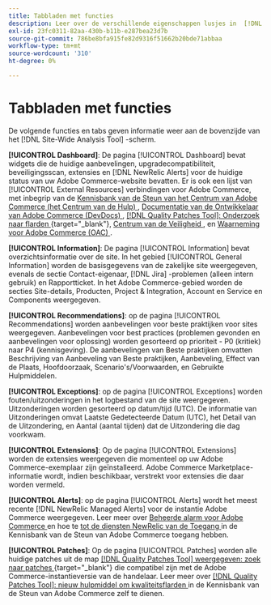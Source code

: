 ```yaml
---
title: Tabbladen met functies
description: Leer over de verschillende eigenschappen lusjes in  [!DNL Site-Wide Analysis Tool]
exl-id: 23fc0311-82aa-430b-b11b-e287bea23d7b
source-git-commit: 786be8bfa915fe82d9316f51662b20bde71abbaa
workflow-type: tm+mt
source-wordcount: '310'
ht-degree: 0%

---
```


# Tabbladen met functies

De volgende functies en tabs geven informatie weer aan de bovenzijde van het [!DNL Site-Wide Analysis Tool] -scherm.

**[!UICONTROL Dashboard]**: De pagina [!UICONTROL Dashboard] bevat widgets die de huidige aanbevelingen, upgradecompatibiliteit, beveiligingsscan, extensies en [!DNL NewRelic Alerts] voor de huidige status van uw Adobe Commerce-website bevatten. Er is ook een lijst van [!UICONTROL External Resources] verbindingen voor Adobe Commerce, met inbegrip van de [ Kennisbank van de Steun van het Centrum van Adobe Commerce (het Centrum van de Hulp) ](https://experienceleague.adobe.com/docs/commerce-knowledge-base/kb/overview.html?lang=nl-NL), [ Documentatie van de Ontwikkelaar van Adobe Commerce (DevDocs) ](https://developer.adobe.com/commerce/docs/), [[!DNL Quality Patches Tool]: Onderzoek naar flarden ](https://experienceleague.adobe.com/tools/commerce-quality-patches/index.html?lang=nl-NL){target="_blank"}, [ Centrum van de Veiligheid ](https://helpx.adobe.com/nl/security.html), en [ Waarneming voor Adobe Commerce (OAC) ](https://experienceleague.adobe.com/docs/commerce-operations/tools/observation-for-adobe-commerce/intro.html?lang=nl-NL).

**[!UICONTROL Information]**: De pagina [!UICONTROL Information] bevat overzichtsinformatie over de site.
In het gebied [!UICONTROL General Information] worden de basisgegevens van de zakelijke site weergegeven, evenals de sectie Contact-eigenaar, [!DNL Jira] -problemen (alleen intern gebruik) en Rapportticket.
In het Adobe Commerce-gebied worden de secties Site-details, Producten, Project &amp; Integration, Account en Service en Components weergegeven.

**[!UICONTROL Recommendations]**: op de pagina [!UICONTROL Recommendations] worden aanbevelingen voor beste praktijken voor sites weergegeven. Aanbevelingen voor best practices (problemen gevonden en aanbevelingen voor oplossing) worden gesorteerd op prioriteit - P0 (kritiek) naar P4 (kennisgeving).
De aanbevelingen van Beste praktijken omvatten Beschrijving van Aanbeveling van Beste praktijken, Aanbeveling, Effect van de Plaats, Hoofdoorzaak, Scenario&#39;s/Voorwaarden, en Gebruikte Hulpmiddelen.

**[!UICONTROL Exceptions]**: op de pagina [!UICONTROL Exceptions] worden fouten/uitzonderingen in het logbestand van de site weergegeven. Uitzonderingen worden gesorteerd op datum/tijd (UTC).
De informatie van Uitzonderingen omvat Laatste Gedetecteerde Datum (UTC), het Detail van de Uitzondering, en Aantal (aantal tijden) dat de Uitzondering die dag voorkwam.

**[!UICONTROL Extensions]**: Op de pagina [!UICONTROL Extensions] worden de extensies weergegeven die momenteel op uw Adobe Commerce-exemplaar zijn geïnstalleerd. Adobe Commerce Marketplace-informatie wordt, indien beschikbaar, verstrekt voor extensies die daar worden vermeld.

**[!UICONTROL Alerts]**: op de pagina [!UICONTROL Alerts] wordt het meest recente [!DNL NewRelic Managed Alerts] voor de instantie Adobe Commerce weergegeven. Leer meer over [ Beheerde alarm voor Adobe Commerce ](https://experienceleague.adobe.com/docs/commerce-knowledge-base/kb/support-tools/managed-alerts/managed-alerts-for-magento-commerce.html?lang=nl-NL) en hoe te [ tot de diensten NewRelic van de Toegang ](https://experienceleague.adobe.com/docs/commerce-knowledge-base/kb/faq/access-new-relic-services.html?lang=nl-NL) in de Kennisbank van de Steun van Adobe Commerce toegang hebben.

**[!UICONTROL Patches]**: Op de pagina [!UICONTROL Patches] worden alle huidige patches uit de map [[!DNL Quality Patches Tool] weergegeven: zoek naar patches ](https://experienceleague.adobe.com/tools/commerce-quality-patches/index.html?lang=nl-NL){target="_blank"} die compatibel zijn met de Adobe Commerce-instantieversie van de handelaar. Leer meer over [[!DNL Quality Patches Tool]: nieuw hulpmiddel om kwaliteitsflarden ](https://experienceleague.adobe.com/docs/commerce-knowledge-base/kb/announcements/commerce-announcements/magento-quality-patches-released-new-tool-to-self-serve-quality-patches.html?lang=nl-NL) in de Kennisbank van de Steun van Adobe Commerce zelf te dienen.
